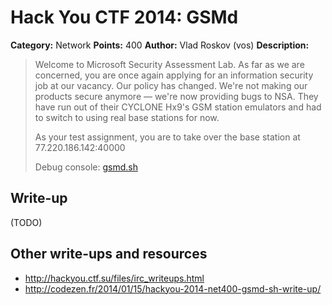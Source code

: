 # Hack You CTF 2014: GSMd

**Category:** Network
**Points:** 400
**Author:** Vlad Roskov (vos)
**Description:**

> Welcome to Microsoft Security Assessment Lab.
> As far as we are concerned, you are once again applying for an information security job at our vacancy.
> Our policy has changed. We're not making our products secure anymore — we're now providing bugs to NSA.
> They have run out of their CYCLONE Hx9's GSM station emulators and had to switch to using real base stations for now.
>
> As your test assignment, you are to take over the base station at
> 77.220.186.142:40000
>
> Debug console: [gsmd.sh](gsmd.sh)

## Write-up

(TODO)

## Other write-ups and resources

* <http://hackyou.ctf.su/files/irc_writeups.html>
* <http://codezen.fr/2014/01/15/hackyou-2014-net400-gsmd-sh-write-up/>
